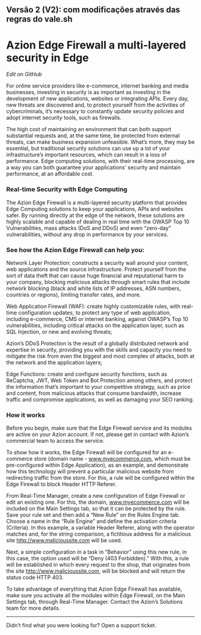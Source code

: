 ## Versão 2 (V2): com modificações através das regras do vale.sh

# Azion Edge Firewall a multi-layered security in Edge
*Edit on GitHub*

For online service providers like e-commerce, internet banking and media businesses, investing in security is as important as investing in the development of new applications, websites or integrating APIs. Every day, new threats are discovered and, to protect yourself from the activities of cybercriminals, it’s necessary to constantly update security policies and adopt internet security tools, such as firewalls.

The high cost of maintaining an environment that can both support substantial requests and, at the same time, be protected from external threats, can make business expansion unfeasible. What’s more, they may be essential, but traditional security solutions can use up a lot of your infrastructure’s important resources, which can result in a loss of performance. Edge computing solutions, with their real-time processing, are a way you can both guarantee your applications’ security and maintain performance, at an affordable cost.

### Real-time Security with Edge Computing

The Azion Edge Firewall is a multi-layered security platform that provides Edge Computing solutions to keep your applications, APIs and websites safer. By running directly at the edge of the network, these solutions are highly scalable and capable of dealing in real time with the OWASP Top 10 Vulnerabilities, mass attacks (DoS and DDoS) and even “zero-day” vulnerabilities, without any drop in performance by your services.

### See how the Azion Edge Firewall can help you:

Network Layer Protection: constructs a security wall around your content, web applications and the source infrastructure. Protect yourself from the sort of data theft that can cause huge financial and reputational harm to your company, blocking malicious attacks through smart rules that include network blocking (black and white lists of IP addresses, ASN numbers, countries or regions), limiting transfer rates, and more.

Web Application Firewall (WAF): create highly customizable rules, with real-time configuration updates, to protect any type of web application, including e-commerce, CMS or internet banking, against OWASP’s Top 10 vulnerabilities, including critical attacks on the application layer, such as SQL Injection, or new and evolving threats;

Azion’s DDoS Protection is the result of a globally distributed network and expertise in security, providing you with the skills and capacity you need to mitigate the risk from even the biggest and most complex of attacks, both at the network and the application layers;

Edge Functions: create and configure security functions, such as ReCaptcha, JWT, Web Token and Bot Protection among others, and protect the information that’s important to your competitive strategy, such as price and content, from malicious attacks that consume bandwidth, increase traffic and compromise applications, as well as damaging your SEO ranking.

### How it works

Before you begin, make sure that the Edge Firewall service and its modules are active on your Azion account. If not, please get in contact with Azion’s commercial team to access the service.

To show how it works, the Edge Firewall will be configured for an e-commerce store (domain name - www.myecommerce.com, which must be pre-configured within Edge Application), as an example, and demonstrate how this technology will prevent a particular malicious website from redirecting traffic from the store. For this, a rule will be configured within the Edge Firewall to block Header HTTP Referer.

From Real-Time Manager, create a new configuration of Edge Firewall or edit an existing one. For this, the domain, www.myecommerce.com will be included on the Main Settings tab, so that it can be protected by the rule. Save your rule set and then add a “New Rule” on the Rules Engine tab. Choose a name in the “Rule Engine” and define the activation criteria (Criteria). In this example, a variable Header Referer, along with the operator matches and, for the string comparison, a fictitious address for a malicious site http://www.malicioussite.com will be used.

Next, a simple configuration in a task in “Behavior” using this new rule, in this case, the option used will be “Deny (403 Forbidden).” With this, a rule will be established in which every request to the shop, that originates from the site http://www.malicioussite.com, will be blocked and will return the status code HTTP 403.

To take advantage of everything that Azion Edge Firewall has available, make sure you activate all the modules within Edge Firewall, on the Main Settings tab, through Real-Time Manager. Contact the Azion’s Solutions team for more details.

----------
Didn’t find what you were looking for? Open a support ticket.